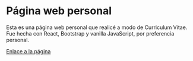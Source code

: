 # Página web personal
Esta es una página web personal que realicé a modo de Curriculum Vitae. Fue hecha con React, Bootstrap y vanilla JavaScript, por preferencia personal.

[Enlace a la página](https://alexiscaraballo.netlify.app)
